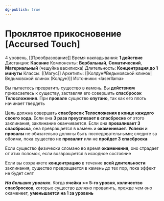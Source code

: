 ```yaml
---
dg-publish: true
---
```

# Проклятое прикосновение [Accursed Touch]
4 уровень, [[Преобразование]]
Время накладывания: **1 действие**
Дистанция: **Касание**
Компоненты: **Вербальный**, **Соматический**, **Материальный** (чешуйка василиска)
Длительность: **Концентрация до 1 минуты**
Классы: [[Магус]]
Архетипы: [[Колдун#Ведьмовской клинок|Ведьмовской клинок (Колдун)]]
Источники: «laserllama»

Вы пытаетесь превратить существо в камень. Вы **действием** прикасаетесь к существу, заставляя его совершить **спасбросок Телосложения**. При **провале** существо **опутано**, так как его плоть начинает твердеть

Цель должна совершать **спасбросок Телосложения в конце каждого своего хода**. Если она **3 раза преуспевает в спасброске** от этого заклинания, заклинание оканчивается. Если она **проваливает 3 спасброска**, она превращается в камень и **окаменевает**. **Успехи** и **провалы** не обязательно должны быть последовательными; следите за обоими, пока существо не **провалит** или не **пройдет 3 спасброска**

Если существо физически сломано во время **окаменения**, оно страдает от этих поломок, если возвращается в исходное состояние

Если вы сохраняете **концентрацию** в течение **всей длительности** заклинания, существо превращается в камень до тех пор, пока эффект не будет снят

**_На больших уровнях_**. Когда **ячейка >= 5-го уровня**, **количество спасбросков**, которые существо должно провалить, прежде чем оно окаменеет, **уменьшается на 1 за уровень**